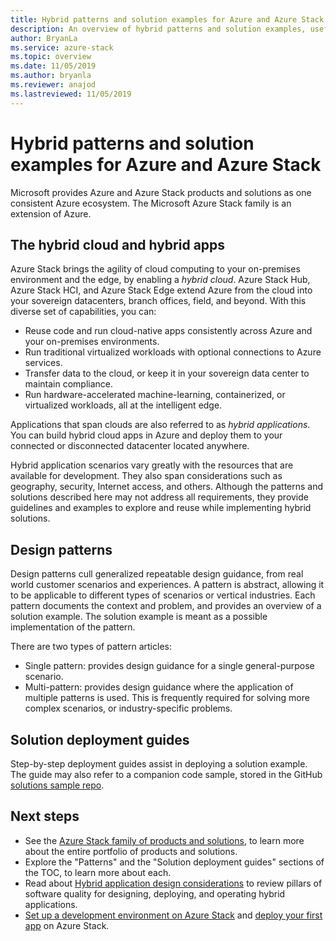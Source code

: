 ```yaml
---
title: Hybrid patterns and solution examples for Azure and Azure Stack
description: An overview of hybrid patterns and solution examples, useful for learning and building hybrid solutions on Azure and Azure Stack.
author: BryanLa
ms.service: azure-stack
ms.topic: overview
ms.date: 11/05/2019
ms.author: bryanla
ms.reviewer: anajod
ms.lastreviewed: 11/05/2019
---
```


# Hybrid patterns and solution examples for Azure and Azure Stack

Microsoft provides Azure and Azure Stack products and solutions as one consistent Azure ecosystem. The Microsoft Azure Stack family is an extension of Azure. 

## The hybrid cloud and hybrid apps

Azure Stack brings the agility of cloud computing to your on-premises environment and the edge, by enabling a *hybrid cloud*. Azure Stack Hub, Azure Stack HCI, and Azure Stack Edge extend Azure from the cloud into your sovereign datacenters, branch offices, field, and beyond. With this diverse set of capabilities, you can:

- Reuse code and run cloud-native apps consistently across Azure and your on-premises environments.
- Run traditional virtualized workloads with optional connections to Azure services.
- Transfer data to the cloud, or keep it in your sovereign data center to maintain compliance.
- Run hardware-accelerated machine-learning, containerized, or virtualized workloads, all at the intelligent edge.

Applications that span clouds are also referred to as *hybrid applications*. You can build hybrid cloud apps in Azure and deploy them to your connected or disconnected datacenter located anywhere.

Hybrid application scenarios vary greatly with the resources that are available for development. They also span considerations such as geography, security, Internet access, and others. Although the patterns and solutions described here may not address all requirements, they provide guidelines and examples to explore and reuse while implementing hybrid solutions.

## Design patterns

Design patterns cull generalized repeatable design guidance, from real world customer scenarios and experiences. A pattern is abstract, allowing it to be applicable to different types of scenarios or vertical industries. Each pattern documents the context and problem, and provides an overview of a solution example. The solution example is meant as a possible implementation of the pattern.

There are two types of pattern articles:

- Single pattern: provides design guidance for a single general-purpose scenario.
- Multi-pattern: provides design guidance where the application of multiple patterns is used. This is frequently required for solving more complex scenarios, or industry-specific problems.

## Solution deployment guides

Step-by-step deployment guides assist in deploying a solution example. The guide may also refer to a companion code sample, stored in the GitHub [solutions sample repo](https://github.com/Azure-Samples/azure-intelligent-edge-patterns). 

## Next steps

- See the [Azure Stack family of products and solutions](/azure-stack), to learn more about the entire portfolio of products and solutions.
- Explore the "Patterns" and the "Solution deployment guides" sections of the TOC, to learn more about each.
- Read about [Hybrid application design considerations](overview-app-design-considerations.md) to review pillars of software quality for designing, deploying, and operating hybrid applications.
- [Set up a development environment on Azure Stack](../user/azure-stack-dev-start.md) and [deploy your first app](../user/azure-stack-dev-start-deploy-app.md) on Azure Stack.
